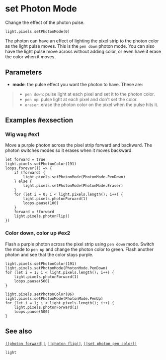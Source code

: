 # set Photon Mode

Change the effect of the photon pulse.

```sig
light.pixels.setPhotonMode(0)
```

The photon can have an effect of lighting the pixel strip to the photon color as the
light pulse moves. This is the `pen down` photon mode. You can also have the light pulse
move across without adding color, or even have it erase the color when it moves.

## Parameters

* **mode**: the pulse effect you want the photon to have. These are:
> * `pen down`: pulse light at each pixel and set it to the photon color.
> * `pen up`: pulse light at each pixel and don't set the color.
> * `eraser`: erase the photon color on the pixel when the pulse hits it.

## Examples #exsection

### Wig wag #ex1

Move a purple photon across the pixel strip forward and backward. The photon switches modes
so it erases when it moves backward.

```blocks
let forward = true
light.pixels.setPhotonColor(191)
loops.forever(() => {
    if (forward) {
        light.pixels.setPhotonMode(PhotonMode.PenDown)
    } else {
        light.pixels.setPhotonMode(PhotonMode.Eraser)
    }
    for (let i = 0; i < light.pixels.length(); i++) {
        light.pixels.photonForward(1)
        loops.pause(100)
    }
    forward = !forward
    light.pixels.photonFlip()
})
```

### Color down, color up #ex2

Flash a purple photon across the pixel strip using `pen down` mode. Switch the mode to
`pen up` and change the photon color to green. Flash another photon and see that the
color stays purple.

```blocks
light.pixels.setPhotonColor(191)
light.pixels.setPhotonMode(PhotonMode.PenDown)
for (let i = 1; i < light.pixels.length(); i++) {
    light.pixels.photonForward(1)
    loops.pause(500)
}

light.pixels.setPhotonColor(86)
light.pixels.setPhotonMode(PhotonMode.PenUp)
for (let i = 1; i < light.pixels.length(); i++) {
    light.pixels.photonForward(1)
    loops.pause(500)
}
```

## See also

[``||photon forward||``](/reference/light/photon-forward),
[``||photon flip||``](/reference/light/photon-flip),
[``||set photon pen color||``](/reference/light/set-photon-pen-color)

```package
light
```



